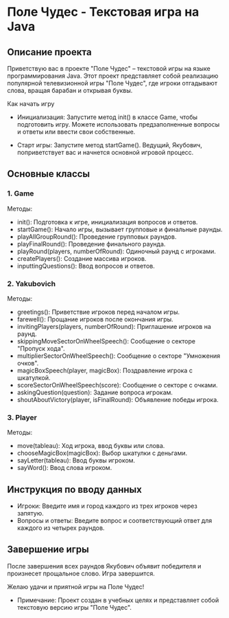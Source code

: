 # Поле Чудес - Текстовая игра на Java
## Описание проекта

Приветствую вас в проекте "Поле Чудес" – текстовой игры на языке программирования Java. Этот проект представляет собой реализацию популярной телевизионной игры "Поле Чудес", где игроки отгадывают слова, вращая барабан и открывая буквы.

Как начать игру

* Инициализация: Запустите метод init() в классе Game, чтобы подготовить игру. Можете использовать предзаполненные вопросы и ответы или ввести свои собственные.

* Старт игры: Запустите метод startGame(). Ведущий, Якубович, поприветствует вас и начнется основной игровой процесс.

## Основные классы
### 1. Game

   Методы:
* init(): Подготовка к игре, инициализация вопросов и ответов.
* startGame(): Начало игры, вызывает групповые и финальные раунды.
* playAllGroupRound(): Проведение групповых раундов.
* playFinalRound(): Проведение финального раунда.
* playRound(players, numberOfRound): Одиночный раунд с игроками.
* createPlayers(): Создание массива игроков.
* inputtingQuestions(): Ввод вопросов и ответов.

### 2. Yakubovich

   Методы:
* greetings(): Приветствие игроков перед началом игры.
* farewell(): Прощание игроков после окончания игры.
* invitingPlayers(players, numberOfRound): Приглашение игроков на раунд.
* skippingMoveSectorOnWheelSpeech(): Сообщение о секторе "Пропуск хода".
* multiplierSectorOnWheelSpeech(): Сообщение о секторе "Умножения очков".
* magicBoxSpeech(player, magicBox): Поздравление игрока с шкатулкой.
* scoreSectorOnWheelSpeech(score): Сообщение о секторе с очками.
* askingQuestion(question): Задание вопроса игрокам.
* shoutAboutVictory(player, isFinalRound): Объявление победы игрока.

### 3. Player

   Методы:
* move(tableau): Ход игрока, ввод буквы или слова.
* chooseMagicBox(magicBox): Выбор шкатулки с деньгами.
* sayLetter(tableau): Ввод буквы игроком.
* sayWord(): Ввод слова игроком.

## Инструкция по вводу данных

* Игроки: Введите имя и город каждого из трех игроков через запятую.
* Вопросы и ответы: Введите вопрос и соответствующий ответ для каждого из четырех раундов.

## Завершение игры

После завершения всех раундов Якубович объявит победителя и произнесет прощальное слово. Игра завершится.

Желаю удачи и приятной игры на Поле Чудес!

* Примечание: Проект создан в учебных целях и представляет собой текстовую версию игры "Поле Чудес".